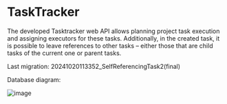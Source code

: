 # TaskTracker
The developed Tasktracker web API allows planning project task execution and assigning executors for these tasks. Additionally, in the created task, it is possible to leave references to other tasks – either those that are child tasks of the current one or parent tasks.

Last migration: 20241020113352_SelfReferencingTask2(final)

Database diagram:

![image](https://github.com/user-attachments/assets/522770dd-b749-4d3b-a56e-fef40fd01e4c)

